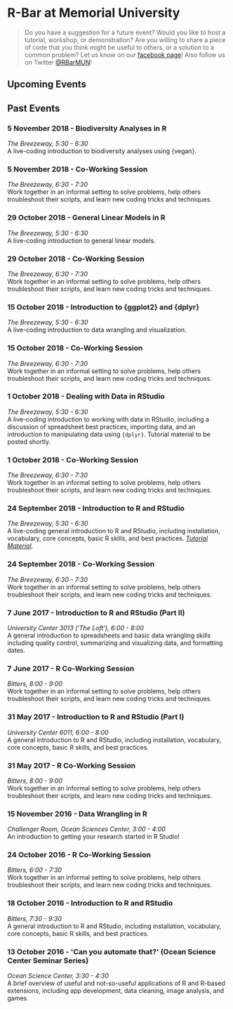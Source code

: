 # R-Bar at Memorial University

> Do you have a suggestion for a future event? Would you like to host a tutorial, workshop, or demonstration? Are you willing to share a piece of code that you think might be useful to others, or a solution to a common problem? Let us know on our [facebook page](https://www.facebook.com/RBarMUN/)! Also follow us on Twitter [@RBarMUN](https://twitter.com/RBarMUN)!

## Upcoming Events



## Past Events

### 5 November 2018 - Biodiversity Analyses in R  
*The Breezeway, 5:30 - 6:30*  
A live-coding introduction to biodiversity analyses using {vegan}.  

### 5 November 2018 - Co-Working Session  
*The Breezeway, 6:30 - 7:30*  
Work together in an informal setting to solve problems, help others troubleshoot their scripts, and learn new coding tricks and techniques.

### 29 October 2018 - General Linear Models in R  
*The Breezeway, 5:30 - 6:30*  
A live-coding introduction to general linear models.  

### 29 October 2018 - Co-Working Session  
*The Breezeway, 6:30 - 7:30*  
Work together in an informal setting to solve problems, help others troubleshoot their scripts, and learn new coding tricks and techniques.

### 15 October 2018 - Introduction to {ggplot2} and {dplyr}  
*The Breezeway, 5:30 - 6:30*  
A live-coding introduction to data wrangling and visualization.  

### 15 October 2018 - Co-Working Session  
*The Breezeway, 6:30 - 7:30*  
Work together in an informal setting to solve problems, help others troubleshoot their scripts, and learn new coding tricks and techniques.

### 1 October 2018 - Dealing with Data in RStudio  
*The Breezeway, 5:30 - 6:30*  
A live-coding introduction to working with data in RStudio, including a discussion of spreadsheet best practices, importing data, and an introduction to manipulating data using `{dplyr}`.  Tutorial material to be posted shortly.

### 1 October 2018 - Co-Working Session  
*The Breezeway, 6:30 - 7:30*  
Work together in an informal setting to solve problems, help others troubleshoot their scripts, and learn new coding tricks and techniques.

### 24 September 2018 - Introduction to R and RStudio  
*The Breezeway, 5:30 - 6:30*  
A live-coding general introduction to R and RStudio, including installation, vocabulary, core concepts, basic R skills, and best practices. [*Tutorial Material*](https://github.com/DanielleQuinn/RBarMUN/tree/master/24Sept2018).

### 24 September 2018 - Co-Working Session  
*The Breezeway, 6:30 - 7:30*  
Work together in an informal setting to solve problems, help others troubleshoot their scripts, and learn new coding tricks and techniques.

### 7 June 2017 - Introduction to R and RStudio (Part II)
*University Center 3013 ('The Loft'), 6:00 - 8:00*  
A general introduction to spreadsheets and basic data wrangling skills including quality control, summarizing and visualizing data, and formatting dates.

### 7 June 2017 - R Co-Working Session
*Bitters, 8:00 - 9:00*  
Work together in an informal setting to solve problems, help others troubleshoot their scripts, and learn new coding tricks and techniques.

### 31 May 2017 - Introduction to R and RStudio (Part I)
*University Center 6011, 6:00 - 8:00*  
A general introduction to R and RStudio, including installation, vocabulary, core concepts, basic R skills, and best practices.

### 31 May 2017 - R Co-Working Session
*Bitters, 8:00 - 9:00*  
Work together in an informal setting to solve problems, help others troubleshoot their scripts, and learn new coding tricks and techniques.

### 15 November 2016 - Data Wrangling in R
*Challenger Room, Ocean Sciences Center, 3:00 - 4:00*  
An introduction to getting your research started in R Studio!

### 24 October 2016 - R Co-Working Session
*Bitters, 6:00 - 7:30*  
Work together in an informal setting to solve problems, help others troubleshoot their scripts, and learn new coding tricks and techniques.

### 18 October 2016 - Introduction to R and RStudio
*Bitters, 7:30 - 9:30*  
A general introduction to R and RStudio, including installation, vocabulary, core concepts, basic R skills, and best practices.

### 13 October 2016 - 'Can you automate that?' (Ocean Science Center Seminar Series)
*Ocean Science Center, 3:30 - 4:30*  
A brief overview of useful and not-so-useful applications of R and R-based extensions, including app development, data cleaning, image analysis, and games.
